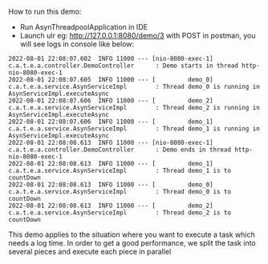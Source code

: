 How to run this demo:
- Run AsynThreadpoolApplication in IDE
- Launch ulr eg: http://127.0.0.1:8080/demo/3 with POST in postman, you will see logs in console like below:
```aidl
2022-08-01 22:08:07.602  INFO 11000 --- [nio-8080-exec-1] c.a.t.e.a.controller.DemoController      : Demo starts in thread http-nio-8080-exec-1
2022-08-01 22:08:07.605  INFO 11000 --- [         demo_0] c.a.t.e.a.service.AsynServiceImpl        : Thread demo_0 is running in AsynServiceImpl.executeAsync
2022-08-01 22:08:07.606  INFO 11000 --- [         demo_2] c.a.t.e.a.service.AsynServiceImpl        : Thread demo_2 is running in AsynServiceImpl.executeAsync
2022-08-01 22:08:07.606  INFO 11000 --- [         demo_1] c.a.t.e.a.service.AsynServiceImpl        : Thread demo_1 is running in AsynServiceImpl.executeAsync
2022-08-01 22:08:08.613  INFO 11000 --- [nio-8080-exec-1] c.a.t.e.a.controller.DemoController      : Demo ends in thread http-nio-8080-exec-1
2022-08-01 22:08:08.613  INFO 11000 --- [         demo_1] c.a.t.e.a.service.AsynServiceImpl        : Thread demo_1 is to countDown
2022-08-01 22:08:08.613  INFO 11000 --- [         demo_0] c.a.t.e.a.service.AsynServiceImpl        : Thread demo_0 is to countDown
2022-08-01 22:08:08.613  INFO 11000 --- [         demo_2] c.a.t.e.a.service.AsynServiceImpl        : Thread demo_2 is to countDown
```

This demo applies to the situation where you want to execute a task which needs a log time.
In order to get a good performance, we split the task into several pieces and execute each piece in parallel